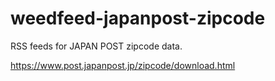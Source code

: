 # weedfeed-japanpost-zipcode

RSS feeds for JAPAN POST zipcode data.

https://www.post.japanpost.jp/zipcode/download.html
